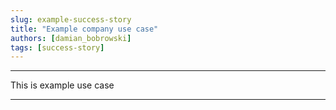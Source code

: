 ```yaml
---
slug: example-success-story
title: "Example company use case"
authors: [damian_bobrowski]
tags: [success-story]
---
```


*******
This is example use case <!-- truncate -->
*******



